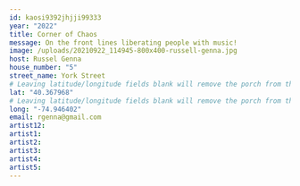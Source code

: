 ```yaml
---
id: kaosi9392jhjji99333
year: "2022"
title: Corner of Chaos
message: On the front lines liberating people with music!
image: /uploads/20210922_114945-800x400-russell-genna.jpg
host: Russel Genna
house_number: "5"
street_name: York Street
# Leaving latitude/longitude fields blank will remove the porch from the Porchfest map.
lat: "40.367968"
# Leaving latitude/longitude fields blank will remove the porch from the Porchfest map.
long: "-74.946402"
email: rgenna@gmail.com
artist12:
artist1:
artist2:
artist3:
artist4:
artist5:
---
```

